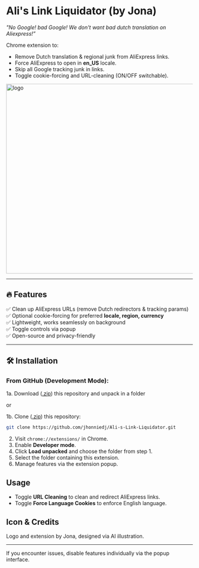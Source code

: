 # Ali's Link Liquidator (by Jona)
*"No Google! bad Google! We don't want bad dutch translation on Aliexpress!”*

Chrome extension to:
- Remove Dutch translation & regional junk from AliExpress links.
- Force AliExpress to open in **en_US** locale.
- Skip all Google tracking junk in links.
- Toggle cookie-forcing and URL-cleaning (ON/OFF switchable). 

<img width="512" height="512" alt="logo" src="https://github.com/user-attachments/assets/138cb739-8df2-4fa4-8e03-def1ce334452" />

---

## 🔥 Features
✅ Clean up AliExpress URLs (remove Dutch redirectors & tracking params)\
✅ Optional cookie-forcing for preferred **locale, region, currency**\
✅ Lightweight, works seamlessly on background\
✅ Toggle controls via popup\
✅ Open-source and privacy-friendly

---

## 🛠️ Installation

### From GitHub (Development Mode):
1a. Download ([.zip](https://github.com/jhonniedj/Ali-s-Link-Liquidator/archive/refs/heads/main.zip)) this repository and unpack in a folder

or

1b. Clone ([.zip](https://github.com/jhonniedj/Ali-s-Link-Liquidator/archive/refs/heads/main.zip)) this repository:

```bash
git clone https://github.com/jhonniedj/Ali-s-Link-Liquidator.git
```
2. Visit `chrome://extensions/` in Chrome.
3. Enable **Developer mode**.
4. Click **Load unpacked** and choose the folder from step 1.
5. Select the folder containing this extension.
6. Manage features via the extension popup.

## Usage

- Toggle **URL Cleaning** to clean and redirect AliExpress links.
- Toggle **Force Language Cookies** to enforce English language.

## Icon & Credits

Logo and extension by Jona, designed via AI illustration.

---

If you encounter issues, disable features individually via the popup interface.

